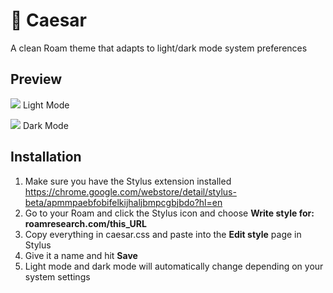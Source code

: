 # 🚩 Caesar
A clean Roam theme that adapts to light/dark mode system preferences

## Preview

![](https://github.com/jordanmoore/caesar/blob/master/preview.png)
Light Mode

![](https://github.com/jordanmoore/caesar/blob/master/preview-dark.png)
Dark Mode

## Installation

1. Make sure you have the Stylus extension installed https://chrome.google.com/webstore/detail/stylus-beta/apmmpaebfobifelkijhaljbmpcgbjbdo?hl=en
2. Go to your Roam and click the Stylus icon and choose **Write style for: roamresearch.com/this_URL**
3. Copy everything in caesar.css and paste into the **Edit style** page in Stylus
4. Give it a name and hit **Save**
5. Light mode and dark mode will automatically change depending on your system settings
